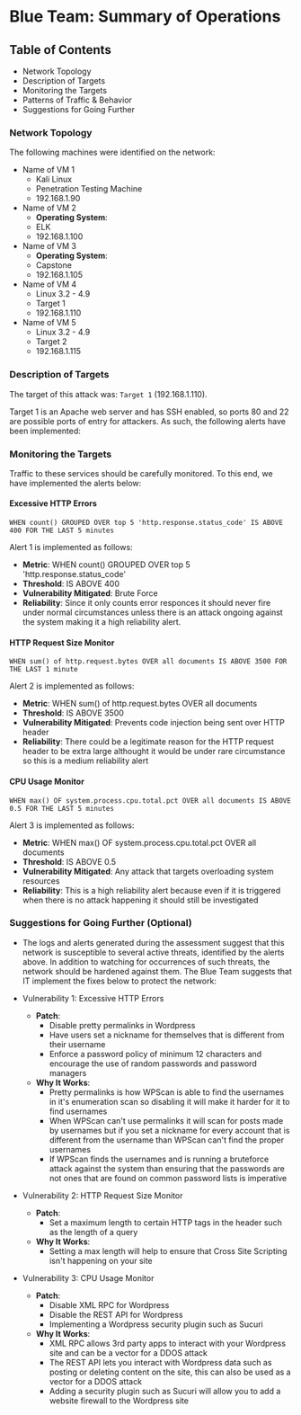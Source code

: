 # Blue Team: Summary of Operations

## Table of Contents
- Network Topology
- Description of Targets
- Monitoring the Targets
- Patterns of Traffic & Behavior
- Suggestions for Going Further

### Network Topology

The following machines were identified on the network:
- Name of VM 1
  - Kali Linux
  - Penetration Testing Machine
  - 192.168.1.90
- Name of VM 2
  - **Operating System**:
  - ELK
  - 192.168.1.100
- Name of VM 3
  - **Operating System**:
  - Capstone
  - 192.168.1.105
- Name of VM 4
  - Linux 3.2 - 4.9
  - Target 1
  - 192.168.1.110
- Name of VM 5
  - Linux 3.2 - 4.9
  - Target 2
  - 192.168.1.115

### Description of Targets

The target of this attack was: `Target 1` (192.168.1.110).

Target 1 is an Apache web server and has SSH enabled, so ports 80 and 22 are possible ports of entry for attackers. As such, the following alerts have been implemented:

### Monitoring the Targets

Traffic to these services should be carefully monitored. To this end, we have implemented the alerts below:

#### Excessive HTTP Errors
`WHEN count() GROUPED OVER top 5 'http.response.status_code' IS ABOVE 400 FOR THE LAST 5 minutes`

Alert 1 is implemented as follows:
  - **Metric**: WHEN count() GROUPED OVER top 5 'http.response.status_code'
  - **Threshold**: IS ABOVE 400
  - **Vulnerability Mitigated**: Brute Force
  - **Reliability**: Since it only counts error responces it should never fire under normal circumstances unless there is an attack ongoing against the system making it a high reliability alert.

#### HTTP Request Size Monitor
`WHEN sum() of http.request.bytes OVER all documents IS ABOVE 3500 FOR THE LAST 1 minute`

Alert 2 is implemented as follows:
  - **Metric**: WHEN sum() of http.request.bytes OVER all documents
  - **Threshold**: IS ABOVE 3500
  - **Vulnerability Mitigated**: Prevents code injection being sent over HTTP header
  - **Reliability**: There could be a legitimate reason for the HTTP request header to be extra large althought it would be under rare circumstance so this is a medium reliability alert

#### CPU Usage Monitor
`WHEN max() OF system.process.cpu.total.pct OVER all documents IS ABOVE 0.5 FOR THE LAST 5 minutes`

Alert 3 is implemented as follows:
  - **Metric**: WHEN max() OF system.process.cpu.total.pct OVER all documents
  - **Threshold**: IS ABOVE 0.5
  - **Vulnerability Mitigated**: Any attack that targets overloading system resources
  - **Reliability**: This is a high reliability alert because even if it is triggered when there is no attack happening it should still be investigated

### Suggestions for Going Further (Optional)

- The logs and alerts generated during the assessment suggest that this network is susceptible to several active threats, identified by the alerts above. In addition to watching for occurrences of such threats, the network should be hardened against them. The Blue Team suggests that IT implement the fixes below to protect the network:

- Vulnerability 1: Excessive HTTP Errors
  - **Patch**: 
    - Disable pretty permalinks in Wordpress
    - Have users set a nickname for themselves that is different from their username
    - Enforce a password policy of minimum 12 characters and encourage the use of random passwords and password managers
  - **Why It Works**:
    - Pretty permalinks is how WPScan is able to find the usernames in it's enumeration scan so disabling it will make it harder for it to find usernames
    - When WPScan can't use permalinks it will scan for posts made by usernames but if you set a nickname for every account that is different from the username than WPScan can't find the proper usernames
    - If WPScan finds the usernames and is running a bruteforce attack against the system than ensuring that the passwords are not ones that are found on common password lists is imperative
- Vulnerability 2: HTTP Request Size Monitor
  - **Patch**:
    - Set a maximum length to certain HTTP tags in the header such as the length of a query
  - **Why It Works**:
    - Setting a max length will help to ensure that Cross Site Scripting isn't happening on your site
- Vulnerability 3: CPU Usage Monitor
  - **Patch**:
    - Disable XML RPC for Wordpress
    - Disable the REST API for Wordpress
    - Implementing a Wordpress security plugin such as Sucuri
  - **Why It Works**:
    - XML RPC allows 3rd party apps to interact with your Wordpress site and can be a vector for a DDOS attack
    - The REST API lets you interact with Wordpress data such as posting or deleting content on the site, this can also be used as a vector for a DDOS attack
    - Adding a security plugin such as Sucuri will allow you to add a website firewall to the Wordpress site